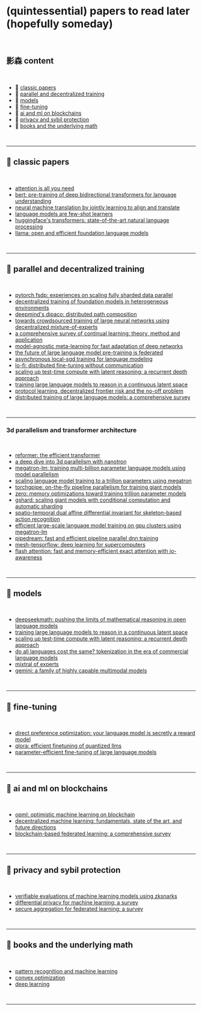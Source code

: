 # (quintessential) papers to read later (hopefully someday)

<br>

## 影森 content

<br>

- 🌲 [classic papers](#🌲-classic-papers)
- 🌲 [parallel and decentralized training](#🌲-parallel-and-decentralized-training)
- 🌲 [models](#🌲-models)
- 🌲 [fine-tuning](#🌲-fine-tuning)
- 🌲 [ai and ml on blockchains](#🌲-ai-and-ml-on-blockchains)
- 🌲 [privacy and sybil protection](#🌲-privacy-and-sybil-protection)
- 🌲 [books and the underlying math](#🌲-books-and-the-underlying-math)

<br>

---

## 🌲 classic papers

<br>

- [attention is all you need](https://arxiv.org/abs/1706.03762)
- [bert: pre-training of deep bidirectional transformers for language understanding](https://arxiv.org/abs/1810.04805)
- [neural machine translation by jointly learning to align and translate](https://arxiv.org/abs/1409.0473)
- [language models are few-shot learners](https://arxiv.org/abs/2005.14165)
- [huggingface's transformers: state-of-the-art natural language processing](https://arxiv.org/abs/1910.03771)
- [llama: open and efficient foundation language models](https://arxiv.org/abs/2302.13971)

<br>

---

## 🌲 parallel and decentralized training

<br>

- [pytorch fsdp: experiences on scaling fully sharded data parallel](https://arxiv.org/pdf/2304.11277)
- [decentralized training of foundation models in heterogeneous environments](https://arxiv.org/pdf/2206.01288)
- [deepmind's dipaco: distributed path composition](https://arxiv.org/pdf/2403.10616)
- [towards crowdsourced training of large neural networks using decentralized mixture-of-experts](https://arxiv.org/pdf/2002.04013)
- [a comprehensive survey of continual learning: theory, method and application](https://arxiv.org/pdf/2302.00487)
- [model-agnostic meta-learning for fast adaptation of deep networks](https://arxiv.org/pdf/1703.03400)
- [the future of large language model pre-training is federated](https://arxiv.org/abs/2405.10853v2)
- [asynchronous local-sgd training for language modeling](https://arxiv.org/pdf/2401.09135)
- [lo-fi: distributed fine-tuning without communication](https://arxiv.org/pdf/2210.11948)
- [scaling up test-time compute with latent reasoning: a recurrent depth approach](https://arxiv.org/abs/2502.05171)
- [training large language models to reason in a continuous latent space](https://arxiv.org/abs/2412.06769)
- [protocol learning, decentralized frontier risk and the no-off problem](https://arxiv.org/pdf/2412.07890)
- [distributed training of large language models: a comprehensive survey](https://arxiv.org/abs/2401.17555)

<br>

---

### 3d parallelism and transformer architecture

<br>

- [reformer: the efficient transformer](https://arxiv.org/abs/2001.04451)
- [a deep dive into 3d parallelism with nanotron](https://tj-solergibert.github.io/post/3d-parallelism/)
- [megatron-lm: training multi-billion parameter language models using model parallelism](https://arxiv.org/abs/1909.08053)
- [scaling language model training to a trillion parameters using megatron](https://developer.nvidia.com/blog/scaling-language-model-training-to-a-trillion-parameters-using-megatron/)
- [torchgpipe: on-the-fly pipeline parallelism for training giant models](https://arxiv.org/abs/2004.09910)
- [zero: memory optimizations toward training trillion parameter models](https://arxiv.org/abs/1910.02054)
- [gshard: scaling giant models with conditional computation and automatic sharding](https://arxiv.org/abs/2006.16668)
- [spatio-temporal dual affine differential invariant for skeleton-based action recognition](https://arxiv.org/abs/2004.09802)
- [efficient large-scale language model training on gpu clusters using megatron-lm](https://arxiv.org/abs/2104.04473)
- [pipedream: fast and efficient pipeline parallel dnn training](https://arxiv.org/abs/1811.06965)
- [mesh-tensorflow: deep learning for supercomputers](https://arxiv.org/abs/1806.03377)
- [flash attention: fast and memory-efficient exact attention with io-awareness](https://arxiv.org/abs/2205.14135)

<br>

---

## 🌲 models

<br>

- [deepseekmath: pushing the limits of mathematical reasoning in open language models](https://arxiv.org/abs/2402.03300)
- [training large language models to reason in a continuous latent space](https://arxiv.org/abs/2412.06769)
- [scaling up test-time compute with latent reasoning: a recurrent depth approach](https://arxiv.org/abs/2502.05171)
- [do all languages cost the same? tokenization in the era of commercial language models](https://arxiv.org/abs/2305.13707)
- [mixtral of experts](https://arxiv.org/abs/2401.04088)
- [gemini: a family of highly capable multimodal models](https://arxiv.org/abs/2312.11805)

<br>

---

## 🌲 fine-tuning

<br>

- [direct preference optimization: your language model is secretly a reward model](https://arxiv.org/pdf/2305.18290)
- [qlora: efficient finetuning of quantized llms](https://arxiv.org/abs/2305.14314)
- [parameter-efficient fine-tuning of large language models](https://arxiv.org/abs/2401.17555)

<br>

---

## 🌲 ai and ml on blockchains

<br>

- [opml: optimistic machine learning on blockchain](https://arxiv.org/abs/2401.17555)
- [decentralized machine learning: fundamentals, state of the art, and future directions](https://arxiv.org/abs/2301.04820)
- [blockchain-based federated learning: a comprehensive survey](https://arxiv.org/abs/2304.09858)

<br>

---

## 🌲 privacy and sybil protection

<br>

- [verifiable evaluations of machine learning models using zksnarks](https://arxiv.org/pdf/2402.02675)
- [differential privacy for machine learning: a survey](https://arxiv.org/abs/2303.00654)
- [secure aggregation for federated learning: a survey](https://arxiv.org/abs/2304.09858)

<br>

---

## 🌲 books and the underlying math

<br>

- [pattern recognition and machine learning](https://link.springer.com/book/9780387310732)
- [convex optimization](https://web.stanford.edu/~boyd/cvxbook/bv_cvxbook.pdf)
- [deep learning](https://www.deeplearningbook.org/)

<br>

---